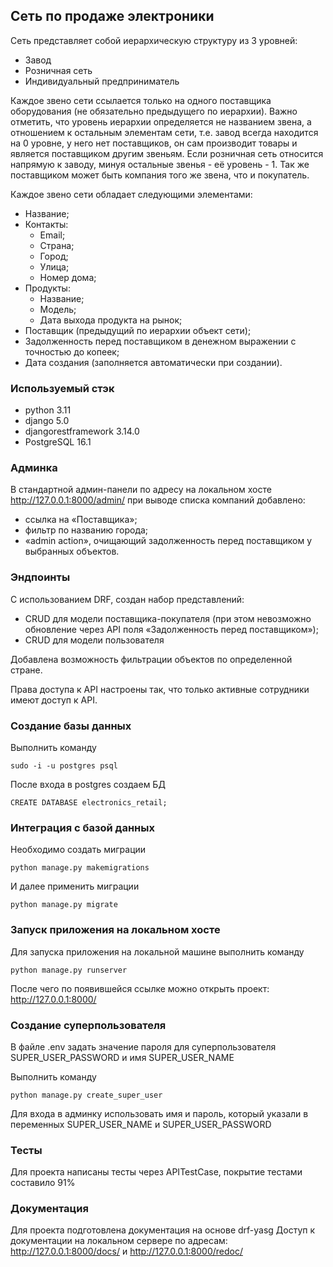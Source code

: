 ## Сеть по продаже электроники

Сеть представляет собой иерархическую структуру из 3 уровней:

- Завод
- Розничная сеть
- Индивидуальный предприниматель

Каждое звено сети ссылается только на одного поставщика оборудования 
(не обязательно предыдущего по иерархии). 
Важно отметить, что уровень иерархии определяется не названием звена, 
а отношением к остальным элементам сети, т.е. завод всегда находится на 0 уровне, 
у него нет поставщиков, он сам производит товары и является поставщиком другим звеньям.
Если розничная сеть относится напрямую к заводу, минуя остальные звенья - её уровень - 1.
Так же поставщиком может быть компания того же звена, что и покупатель.

Каждое звено сети обладает следующими элементами:
- Название;
- Контакты:
  - Email;
  - Страна;
  - Город;
  - Улица;
  - Номер дома;
- Продукты:
  - Название;
  - Модель;
  - Дата выхода продукта на рынок;
- Поставщик (предыдущий по иерархии объект сети);
- Задолженность перед поставщиком в денежном выражении с точностью до копеек;
- Дата создания (заполняется автоматически при создании).

### Используемый стэк

- python 3.11
- django 5.0
- djangorestframework 3.14.0
- PostgreSQL 16.1

### Админка

В стандартной админ-панели по адресу на локальном хосте http://127.0.0.1:8000/admin/ 
при выводе списка компаний добавлено:
- ссылка на «Поставщика»;
- фильтр по названию города;
- «admin action», очищающий задолженность перед поставщиком у выбранных объектов.

### Эндпоинты

С использованием DRF, создан набор представлений:
- CRUD для модели поставщика-покупателя 
  (при этом невозможно обновление через API поля «Задолженность перед поставщиком»);
- CRUD для модели пользователя

Добавлена возможность фильтрации объектов по определенной стране.

Права доступа к API настроены так, что только активные сотрудники имеют доступ к API.

### Создание базы данных

Выполнить команду
```commandline
sudo -i -u postgres psql
```
После входа в postgres создаем БД
```commandline
CREATE DATABASE electronics_retail;
```

### Интеграция с базой данных

Необходимо создать миграции
```commandline
python manage.py makemigrations
```

И далее применить миграции
```commandline
python manage.py migrate
```

### Запуск приложения на локальном хосте

Для запуска приложения на локальной машине выполнить команду
```commandline
python manage.py runserver
```
После чего по появившейся ссылке можно открыть проект:
http://127.0.0.1:8000/

### Создание суперпользователя

В файле .env задать значение пароля для суперпользователя SUPER_USER_PASSWORD
и имя SUPER_USER_NAME

Выполнить команду
```commandline
python manage.py create_super_user
```

Для входа в админку использовать имя и пароль, 
который указали в переменных SUPER_USER_NAME и SUPER_USER_PASSWORD


### Тесты

Для проекта написаны тесты через APITestCase, покрытие тестами составило 91%

### Документация

Для проекта подготовлена документация на основе drf-yasg
Доступ к документации на локальном сервере по адресам:
http://127.0.0.1:8000/docs/ и http://127.0.0.1:8000/redoc/


